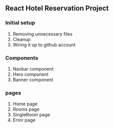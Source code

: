 ## React Hotel Reservation Project

### Initial setup

1. Removing unnecessary files
2. Cleanup
3. Wiring it up to github account

### Components

1. Navbar component
2. Hero component
3. Banner component

### pages

1. Home page
2. Rooms page
3. SingleRoom page
4. Error page

